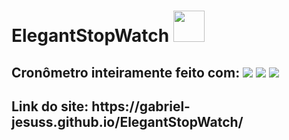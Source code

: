 <h1>ElegantStopWatch <img src="https://github.com/Gjsouls/StopWatch/blob/main/Img/meia-hora.png?raw=true" height="50"></h1>
<h2>Cronômetro inteiramente feito com: <img src="https://img.shields.io/badge/CSS3-1572B6?style=for-the-badge&logo=css3&logoColor=white"> <img src="https://img.shields.io/badge/HTML5-E34F26?style=for-the-badge&logo=html5&logoColor=white">  <img src="https://img.shields.io/badge/JavaScript-F7DF1E?style=for-the-badge&logo=javascript&logoColor=black"> </h2>
<h2>Link do site: https://gabriel-jesuss.github.io/ElegantStopWatch/</h2>
